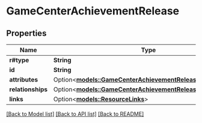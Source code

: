 # GameCenterAchievementRelease

## Properties

Name | Type | Description | Notes
------------ | ------------- | ------------- | -------------
**r#type** | **String** |  | 
**id** | **String** |  | 
**attributes** | Option<[**models::GameCenterAchievementReleaseAttributes**](GameCenterAchievementRelease_attributes.md)> |  | [optional]
**relationships** | Option<[**models::GameCenterAchievementReleaseRelationships**](GameCenterAchievementRelease_relationships.md)> |  | [optional]
**links** | Option<[**models::ResourceLinks**](ResourceLinks.md)> |  | [optional]

[[Back to Model list]](../README.md#documentation-for-models) [[Back to API list]](../README.md#documentation-for-api-endpoints) [[Back to README]](../README.md)


